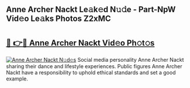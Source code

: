 ## Anne Archer Nackt Le𝚊k𝚎d N𝚞𝚍e - Part-NpW Vid𝚎o Le𝚊ks Photos Z2xMC

# <h2><a href="http://fb72oc.evod.top/?m=Anne+Archer+Nackt">🔗 👉🔴 Anne Archer Nackt Vid𝚎o Ph𝚘t𝚘s</a></h2>

[![Anne Archer Nackt N𝚞d𝚎s](https://i.imgur.com/8V9OHl7.gif)](http://fb72oc.evod.top/?m=Anne+Archer+Nackt)
Social media personality Anne Archer Nackt sharing their dance and lifestyle experiences. Public figures Anne Archer Nackt have a responsibility to uphold ethical standards and set a good example. 
